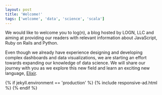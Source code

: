 ```yaml
---
layout: post
title: 'Welcome!'
tags: ['welcome', 'data', 'science', 'scala']
---
```

We would like to welcome you to log(n), a blog hosted by LOGN, LLC and aiming
at providing our readers with relevant information about JavaScript, Ruby on
Rails and Python.

Even though we already have experience designing and developing
complex dashboards and data visualizations, we are starting an effort towards
expanding our knowledge of data science. We will share our journey with you as
we explore this new field and learn an exciting new language,
[Elixir](https://elixir-lang.org/).

{% if jekyll.environment == 'production' %}
  {% include responsive-ad.html %}
{% endif %}
